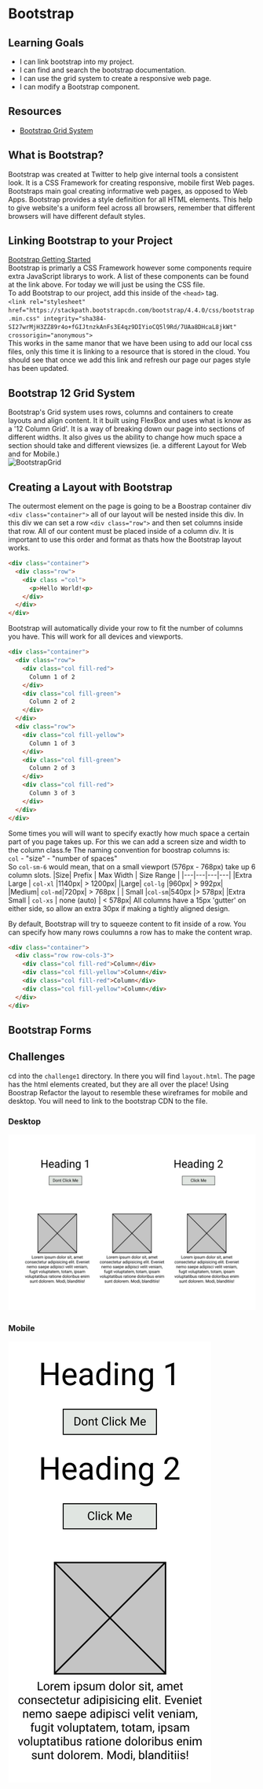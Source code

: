 # Bootstrap
## Learning Goals
  - I can link bootstrap into my project.
  - I can find and search the bootstrap documentation.
  - I can use the grid system to create a responsive web page.
  - I can modify a Bootstrap component.

## Resources
  - [Bootstrap Grid System](https://getbootstrap.com/docs/4.4/layout/grid/)

## What is Bootstrap?
Bootstrap was created at Twitter to help give internal tools a consistent look. It is a CSS Framework for creating responsive, mobile first Web pages. Bootstraps main goal creating informative web pages, as opposed to Web Apps. Bootstrap provides a style definition for all HTML elements. This help to give website's a uniform feel across all browsers, remember that different browsers will have different default styles.  

## Linking Bootstrap to your Project
[Bootstrap Getting Started](https://getbootstrap.com/docs/4.4/getting-started/introduction/)  
Bootstrap is primarly a CSS Framework however some components require extra JavaScript librarys to work. A list of these components can be found at the link above. For today we will just be using the CSS file.  
To add Bootstrap to our project, add this inside of the `<head>` tag.  
```<link rel="stylesheet" href="https://stackpath.bootstrapcdn.com/bootstrap/4.4.0/css/bootstrap.min.css" integrity="sha384-SI27wrMjH3ZZ89r4o+fGIJtnzkAnFs3E4qz9DIYioCQ5l9Rd/7UAa8DHcaL8jkWt" crossorigin="anonymous">```   
This works in the same manor that we have been using to add our local css files, only this time it is linking to a resource that is stored in the cloud.
You should see that once we add this link and refresh our page our pages style has been updated.  

## Bootstrap 12 Grid System
Bootstrap's Grid system uses rows, columns and containers to create layouts and align content. It it built using FlexBox and uses what is know as a '12 Column Grid'. It is a way of breaking down our page into sections of different widths. It also gives us the ability to change how much space a section should take and different viewsizes (ie. a different Layout for Web and for Mobile.)  
![BootstrapGrid](https://www.c-sharpcorner.com/article/bootstrap-grid-system/Images/1.png)

## Creating a Layout with Bootstrap
The outermost element on the page is going to be a Boostrap container div `<div class="container">` all of our layout will be nested inside this div. In this div we can set a row `<div class="row">` and then set columns inside that row. All of our content must be placed inside of a column div. It is important to use this order and format as thats how the Bootstrap layout works. 
```html
<div class="container">
  <div class="row">
    <div class ="col">
      <p>Hello World!<p>
    </div>
  </div>
</div>
```

Bootstrap will automatically divide your row to fit the number of columns you have. This will work for all devices and viewports.  
```html
<div class="container">
  <div class="row">
    <div class="col fill-red">
      Column 1 of 2
    </div>
    <div class="col fill-green">
      Column 2 of 2
    </div>
  </div>
  <div class="row">
    <div class="col fill-yellow">
      Column 1 of 3
    </div>
    <div class="col fill-green">
      Column 2 of 3
    </div>
    <div class="col fill-red">
      Column 3 of 3
    </div>
  </div>
</div>
```
Some times you will will want to specify exactly how much space a certain part of you page takes up. For this we can add a screen size and width to the column class.fe
The naming convention for boostrap columns is:   
`col` - "size" - "number of spaces"  
So `col-sm-6` would mean, that on a small viewport (576px - 768px) take up 6 column slots.
|Size| Prefix | Max Width | Size Range |
|---|---|---|---|
|Extra Large | `col-xl` |1140px| > 1200px|
|Large| `col-lg` |960px| > 992px|
|Medium| `col-md`|720px| > 768px |
| Small |`col-sm`|540px |> 578px|
|Extra Small | `col-xs` | none (auto) | < 578px|
All columns have a 15px 'gutter' on either side, so allow an extra 30px if making a tightly aligned design.

By default, Bootstrap will try to squeeze content to fit inside of a row. You can specify how many rows coulumns a row has to make the content wrap.
```html
<div class="container">
  <div class="row row-cols-3">
    <div class="col fill-red">Column</div>
    <div class="col fill-yellow">Column</div>
    <div class="col fill-red">Column</div>
    <div class="col fill-yellow">Column</div>
  </div>
</div>
```
## Bootstrap Forms
## Challenges
cd into the `challenge1` directory. In there you will find `layout.html`. The page has the html elements created, but they are all over the place! Using Boostrap Refactor the layout to resemble these wireframes for mobile and desktop. You will need to link to the bootstrap CDN to the file.
### Desktop
![Desktop](./docs/Desktop-Wireframe.png)
### Mobile
![Mobile](./docs/Mobile-Wireframe.png)



